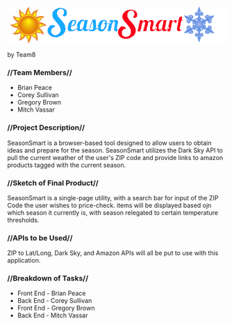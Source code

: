 <img src="assets/images/seasonsmart.png">
<p>by Team8</p>

<h3>//Team Members//</h3>
<ul>
	<li>Brian Peace</li>
	<li>Corey Sullivan</li>
	<li>Gregory Brown</li>
	<li>Mitch Vassar</li>
</ul>

<h3>//Project Description//</h3>
<p>SeasonSmart is a browser-based tool designed to allow users to obtain ideas and prepare for the season.  SeasonSmart utilizes the Dark Sky API to pull the current weather of the user's ZIP code and provide links to amazon products tagged with the current season.</p>

<h3>//Sketch of Final Product//</h3>
<p>SeasonSmart is a single-page utility, with a search bar for input of the ZIP Code the user wishes to price-check.  items will be displayed based ojn which season it currently is, with season relegated to certain temperature thresholds.</p>

<h3>//APIs to be Used//</h3>
<p>ZIP to Lat/Long, Dark Sky, and Amazon APIs will all be put to use with this application.</p>

<h3>//Breakdown of Tasks//</h3>
<ul>
	<li>Front End - Brian Peace</li>
	<li>Back End - Corey Sullivan</li>
	<li>Front End - Gregory Brown</li>
	<li>Back End - Mitch Vassar</li>
</ul>